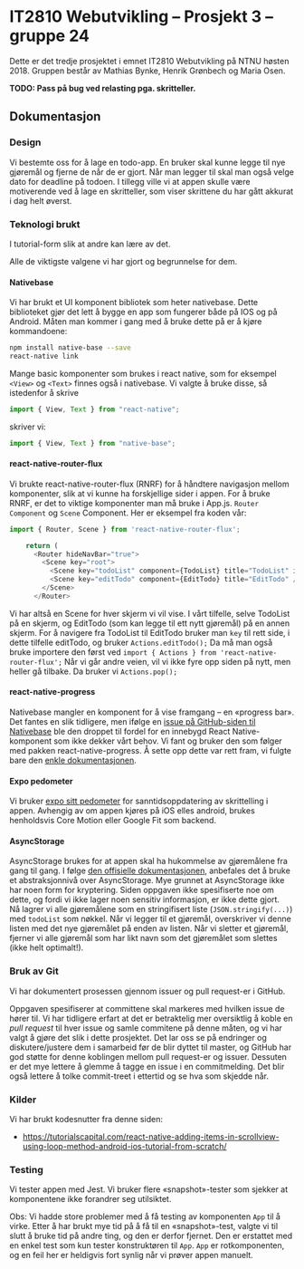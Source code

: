 # IT2810 Webutvikling – Prosjekt 3 – gruppe 24

Dette er det tredje prosjektet i emnet IT2810 Webutvikling på NTNU høsten 2018. Gruppen består av Mathias Bynke, Henrik Grønbech og Maria Osen.

**TODO: Pass på bug ved relasting pga. skritteller.**

<!-- ## Hvordan kjøre

Hvis du vil kjøre prosjektet lokalt, må du først klone dette repoet. Naviger deretter til rotmappen i prosjektet og kjør disse kommandoene

```bash
npm i # kort for `npm install`
npm start
```



Nettsiden kommer til å være tilgjengelig på http://it2810-24.idi.ntnu.no/prosjekt3.
Den er også tilgjengelig på https://it2810-2018-gr28-p2.firebaseapp.com/ (liten skrivefeil i navnet – vi er gruppe 24). -->

## Dokumentasjon

<!-- ### Funksjonalitet

Nettsiden skulle ifølge kravspesifikasjonen la brukeren veksle mellom 3 kategorier av 3 forskjellige medietyper, tekst, lyd og bilde.
Hen skulle også kunne vise 4 ulike konstellasjoner innen hver kategori.
Vi har løst dette ved å ha et valgpanel med radioknapper som lar brukeren velge en kombinasjon av kategorier.
Med faner (implementert med knapper øverst på siden) kan brukeren bytte mellom bildene, tekstene og musikken innen hver kategori.
Når brukeren først laster inn siden, blir hen vist en tilfeldig fane og en tilfeldig kombinasjon av kategorier.

Tittelen reflekterer valgene brukeren har gjort av kategorier og fane. -->

### Design

Vi bestemte oss for å lage en todo-app. En bruker skal kunne legge til nye gjøremål og fjerne de når de er gjort. Når man legger til skal man også velge dato for deadline på todoen. I tillegg ville vi at appen skulle være motiverende ved å lage en skritteller, som viser skrittene du har gått akkurat i dag helt øverst.

### Teknologi brukt

I tutorial-form slik at andre kan lære av det.

Alle de viktigste valgene vi har gjort og begrunnelse for dem.

#### Nativebase

Vi har brukt et UI komponent bibliotek som heter nativebase. Dette biblioteket gjør det lett å bygge en app som fungerer både på IOS og på Android. Måten man kommer i gang med å bruke dette på er å kjøre kommandoene:

```bash
npm install native-base --save
react-native link
```

Mange basic komponenter som brukes i react native, som for eksempel `<View>` og `<Text>` finnes også i nativebase. Vi valgte å bruke disse, så istedenfor å skrive

```javascript
import { View, Text } from "react-native";
```

skriver vi:

```javascript
import { View, Text } from "native-base";
```

#### react-native-router-flux

Vi brukte react-native-router-flux (RNRF) for å håndtere navigasjon mellom komponenter, slik at vi kunne ha forskjellige sider i appen. For å bruke RNRF, er det to viktige komponenter man må bruke i App.js. `Router Component` og `Scene` Component. Her er eksempel fra koden vår:

```javascript
import { Router, Scene } from 'react-native-router-flux';

    return (
      <Router hideNavBar="true">
        <Scene key="root">
          <Scene key="todoList" component={TodoList} title="TodoList" initial hideNavBar />
          <Scene key="editTodo" component={EditTodo} title="EditTodo" />
        </Scene>
      </Router>
```

Vi har altså en Scene for hver skjerm vi vil vise. I vårt tilfelle, selve TodoList på en skjerm, og EditTodo (som kan legge til ett nytt gjøremål) på en annen skjerm. For å navigere fra TodoList til EditTodo bruker man `key` til rett side, i dette tilfelle editTodo, og bruker `Actions.editTodo();`
Da må man også bruke importere den først ved `import { Actions } from 'react-native-router-flux';`
Når vi går andre veien, vil vi ikke fyre opp siden på nytt, men heller gå tilbake. Da bruker vi `Actions.pop();`

#### react-native-progress

Nativebase mangler en komponent for å vise framgang – en «progress bar».
Det fantes en slik tidligere, men ifølge en [issue på GitHub-siden til Nativebase](https://github.com/GeekyAnts/NativeBase/issues/1128) ble den droppet til fordel for en innebygd React Native-komponent som ikke dekker vårt behov.
Vi fant og bruker den som følger med pakken react-native-progress.
Å sette opp dette var rett fram, vi fulgte bare den [enkle dokumentasjonen](https://www.npmjs.com/package/react-native-progress).

#### Expo pedometer
Vi bruker [expo sitt pedometer](https://docs.expo.io/versions/latest/sdk/pedometer) for sanntidsoppdatering av skrittelling i appen. Avhengig av om appen kjøres på iOS elles android, brukes henholdsvis Core Motion eller Google Fit som backend.

#### AsyncStorage
AsyncStorage brukes for at appen skal ha hukommelse av gjøremålene fra gang til gang. I følge [den offisielle dokumentasjonen](https://facebook.github.io/react-native/docs/asyncstorage), anbefales det å bruke et abstraksjonnivå over AsyncStorage. Mye grunnet at AsyncStorage ikke har noen form for kryptering. Siden oppgaven ikke spesifiserte noe om dette, og fordi vi ikke lager noen sensitiv informasjon, er ikke dette gjort. Nå lagrer vi alle gjøremålene som en stringifisert liste (`JSON.stringify(...)`) med `todoList` som nøkkel. Når vi legger til et gjøremål, overskriver vi denne listen med det nye gjøremålet på enden av listen. Når vi sletter et gjøremål, fjerner vi alle gjøremål som har likt navn som det gjøremålet som slettes (ikke helt optimalt!).


<!-- Vi har basert løsningen på React og JSX.
Rotkomponenten heter `App`. Den deler siden grovt inn i deler, hvorav tre er egne komponenter: `OptionPanel`, `ArtDisplay` og `Tabs`.
Disse tar seg av henholdsvis valg av kategorier; visning av bilde, tekst og lydavspiller; og knappene som bytter mellom faner.
Hva som skal vises, er til enhver tid bestemt av oppføringer i tilstanden til `App`-komponenten.
Når brukeren trykker på en fane eller en kategori, er det funksjoner i `App` som oppdaterer disse oppføringene med `setState`.
Disse funksjonene og oppføringene blir sendt ned til barnekomponentene som egenskaper («properties»). -->

<!-- ### Ajax

Vi bruker AJAX kun med den javascript-funksjonen `fetch` – vi bruker ingen tredjepartsbiblioteker til dette.
`fetch` er en noe nyere metode, men nå støttet av de [største nettleserene](https://developer.mozilla.org/en-US/docs/Web/API/Fetch_API#Browser_compatibility).
Innlasting av bilder, tekst (og ikke musikk) med Ajax.
Filene ligger lokalt.

Filene blir automatisk cachet av flese nettleserene.
Når man sender en en `GET`-request, og man allerede har lastet ned den daten man spør fra om før, får man 304 som svar.
Dette viser at dataene blir cachet fra i nettleseren.
Man kan se dette ved å se på fanen som tilsvarere _Network_ i Google Chrome i _inspiseringsverktøy_. -->
<!--

### Responsiv design

Vi har gjort flere grep for at siden skal se bra ut uavhengig av vindusstørrelse.
Hele siden er implementert med flexbox.
Innenfor `ArtDisplay` er flexbox satt opp med `wrap` slik at lydavspilleren og teksten blir plassert under bildet når det blir for trangt om plassen.
I `App` er topp-flexbox-konteineren satt opp i `row` for brede vinduer og `column` for smale vinduer.
Vi implementerte dette med media query i CSS for å kunne endre andre ting på siden samtidig som denne endringen.
Spesielt viktig er det at kategoriene med valg blir plassert ved siden av hverandre istedenfor over hverandre (en flexbox blir satt til `row`).
I tillegg har vi implementert enda en media query som slår inn dersom siden blir veldig smal (typisk mobilskjerm i høydeformat) og plasserer kategorivalgene under hverandre igjen.
Vi syntes at det så best ut slik på mobile og andre små skjermer.

Størrelsen på bildet blir også tilpasset bredden på vinduet.
For å unngå at bilder på høykant blir veldig store la vi inn en relativ høydebegrensning på bildene på 70 % av vinduets høyde. Dette har bare en effekt når vinduet er bredt, som på en PC-skjerm.

Slik vi har satt det opp, blir bildene og andre elementer vist i sin fulle bredde slik de skal på en smal mobilskjerm.
Vi har derfor ikke sett at å legge til en `viewport`-`meta`-tag gjør noen positiv forskjell, og vi har derfor valgt å ikke ha det med. -->

### Bruk av Git

Vi har dokumentert prosessen gjennom issuer og pull request-er i GitHub.

Oppgaven spesifiserer at committene skal markeres med hvilken issue de hører til.
Vi har tidligere erfart at det er betraktelig mer oversiktlig å koble en _pull request_ til hver issue og samle commitene på denne måten, og vi har valgt å gjøre det slik i dette prosjektet.
Det lar oss se på endringer og diskutere/justere dem i samarbeid før de blir dyttet til master, og GitHub har god støtte for denne koblingen mellom pull request-er og issuer.
Dessuten er det mye lettere å glemme å tagge en issue i en commitmelding.
Det blir også lettere å tolke commit-treet i ettertid og se hva som skjedde når.

### Kilder

Vi har brukt kodesnutter fra denne siden:

- https://tutorialscapital.com/react-native-adding-items-in-scrollview-using-loop-method-android-ios-tutorial-from-scratch/

### Testing

Vi tester appen med Jest.
Vi bruker flere «snapshot»-tester som sjekker at komponentene ikke forandrer seg utilsiktet.

Obs: Vi hadde store problemer med å få testing av komponenten `App` til å virke.
Etter å har brukt mye tid på å få til en «snapshot»-test, valgte vi til slutt å bruke tid på andre ting, og den er derfor fjernet.
Den er erstattet med en enkel test som kun tester konstruktøren til `App`.
`App` er rotkomponenten, og en feil her er heldigvis fort synlig når vi prøver appen manuelt.

<!--
Vi har fulgt denne sjekklisten når vi har testet nettsiden.

- Hele siden skal lastes inn. Dette gjelder startbildet, lydavspiller, knappene på fanen, radioknapper, riktig font
- Alle knappene skal ha korrekt oppførsel
- Lydavspilleren skal fungere
- Layouten på siden skal være slik som spesifisert i avsnittet om responsiv design

#### Oversikt over hvilke plattformer vi har testet på

TODO: Nøyere oversikt over akkurat hva som har blitt testet, kanskje på hver plattform.

- Google chrome/Chromium
  - [x] MacOS
  - [x] Windows 10
  - [x] Android
    - Her er det ikke noe boks rundt knappene til fanen. Funksjonaliteten fungerer ellers fint.
  - [x] Ubuntu
- Firefox
  - [x] MacOS
  - [x] Windows 10
  - [x] Android
  - [x] Ubuntu
- Safari
  - [x] MacOS
  - [x] iOs -->
